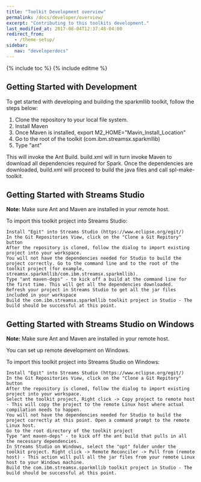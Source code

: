 ```yaml
---
title: "Toolkit Development overview"
permalink: /docs/developer/overview/
excerpt: "Contributing to this toolkits development."
last_modified_at: 2017-08-04T12:37:48-04:00
redirect_from:
   - /theme-setup/
sidebar:
   nav: "developerdocs"
---
```

{% include toc %}
{% include editme %}

## Getting Started with Development

To get started with developing and building the sparkmllib toolkit, follow the steps below:

   1. Clone the repository to your local file system.
   2. Install Maven
   3. Once Maven is installed, export M2_HOME="Mavin_Install_Location"
   4. Go to the root of the toolkit (com.ibm.streamsx.sparkmllib)
   5. Type "ant"

This will invoke the Ant Build. build.xml will in turn invoke Maven to download all dependencies required for Spark. Once the dependencies are downloaded, build.xml will proceed to build the java files and call spl-make-toolkit.

## Getting Started with Streams Studio
**Note:** Make sure Ant and Maven are installed in your remote host.

To import this toolkit project into Streams Studio:

    Install "Egit" into Streams Studio (https://www.eclipse.org/egit/)
    In the Git Repositories View, click on the "Clone a Git Repitory" button
    After the repository is cloned, follow the dialog to import existing project into your workspace.
    You will not have the dependencies needed for Studio to build the project correctly. Go to the command line and to the root of the toolkit project (for example, streamsx.sparkmllib/com.ibm.streamsx.sparkmllib).
    Type "ant maven-deps" - to kick off a build at the command line for the first time. This will get all the dependencies downloaded.
    Refresh your project in Streams Studio to get all the jar files included in your workspace
    Build the com.ibm.streamsx.sparkmllib toolkit project in Studio - The build should be successful at this point.



## Getting Started with Streams Studio on Windows


**Note:** Make sure Ant and Maven are installed in your remote host.

You can set up remote development on Windows.

To import this toolkit project into Streams Studio on Windows:

    Install "Egit" into Streams Studio (https://www.eclipse.org/egit/)
    In the Git Repositories View, click on the "Clone a Git Repitory" button
    After the repository is cloned, follow the dialog to import existing project into your workspace.
    Select the toolkit project, Right click -> Copy project to remote host - This will copy the project to the remote Linux host where actual compilation needs to happen.
    You will not have the dependencies needed for Studio to build the project correctly at this point. Open a command prompt to the remote Linux host.
    Go to the root directory of the toolkit project
    Type "ant maven-deps" - to kick off the ant build that pulls in all the necessary dependencies.
    In Streams Studio on Windows, select the "opt" folder under the toolkit project. Right click -> Remote Reconciler -> Pull from (remote host) - This action will pull all the jar files from your remote Linux host to your Windows machine.
    Build the com.ibm.streamsx.sparkmllib toolkit project in Studio - The build should be successful at this point.

